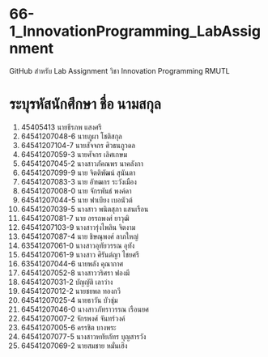 # 66-1_InnovationProgramming_LabAssignment
GitHub สำหรับ Lab Assignment วิชา Innovation Programming RMUTL
# ระบุรหัสนักศึกษา ชื่อ นามสกุล
1. 45405413 นายธีรภพ แสงศรี
2. 64541207048-6 นายภูผา โชติสกุล
3. 64541207104-7 นายสัจจกร ศิวธนภูวดล
4. 64541207059-3 นายศัจกร เลิศเกษม
4. 64541207045-2 นางสาวภัคณพร  นาคลังกา
5. 64541207099-9 นาย จิตติพัฒน์ สุนันตา
14. 64541207083-3 นาย อัฑฒกร ระวังเมือง
15. 64541207008-0 นาย จักรพันธ์  พงค์ดา
16. 64541207044-5 นาย ฟาเบียง เบอนัวต์
23. 64541207039-5 นางสาว พนิตสุภา  แสนเรือน
6. 64541207081-7 นาย อรรถพงศ์ ยาวุฒิ
20. 64541207103-9 นางสาวรุ่งไพลิน จิตงาม
18. 64541207087-4 นาย ชิษณุพงศ์ ลาภใหญ่
19. 63541207061-0 นางสาวอุทัยวรรณ อุทัง
26. 64541207061-9 นางสาว ศิรันต์ญา ไชยศรี
27. 63541207044-6 นายพลัง คุณากาศ
29. 64541207052-8 นางสาววริศรา ฟองมี
30. 64541207031-2 บัญญัติ เลาว่าง
31. 64541207012-2 นายชยพล ทองกวี
32. 64541207025-4 นายธาวัน บัวชุ่ม
33. 64541207046-0 นางสาวภัทราวรรณ เรือนยศ
34. 64541207007-2 จักรพงศ์ จันทร์วงค์
35. 64541207005-6 ครรชิต บางพระ
36. 64541207077-5 นางสาวหทัยภัทร บุญสารวัง
37. 64541207069-2 นายสมชาย หมั่นเฮิง
